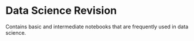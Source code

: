 # Data Science Revision

Contains basic and intermediate notebooks that are frequently used in data science.
